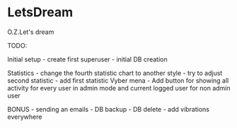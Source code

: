 # LetsDream
O.Z.Let's dream



TODO:

Initial setup
    - create first superuser
    - initial DB creation

Statistics
    - change the fourth statistic chart to another style
    - try to adjust second statistic
    - add first statistic
Vyber mena
    - Add button for showing all activity for every user in admin mode and current logged user for non admin user
    
BONUS
    - sending an emails
    - DB backup
    - DB delete
    - add vibrations everywhere
